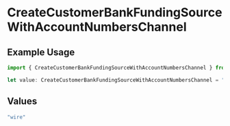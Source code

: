 # CreateCustomerBankFundingSourceWithAccountNumbersChannel

## Example Usage

```typescript
import { CreateCustomerBankFundingSourceWithAccountNumbersChannel } from "dwolla/models";

let value: CreateCustomerBankFundingSourceWithAccountNumbersChannel = "wire";
```

## Values

```typescript
"wire"
```